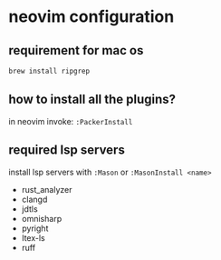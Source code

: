 # neovim configuration

## requirement for mac os

```bash
brew install ripgrep
```

## how to install all the plugins?

in neovim invoke: `:PackerInstall`

## required lsp servers

install lsp servers with `:Mason` or `:MasonInstall <name>`

- rust\_analyzer
- clangd
- jdtls
- omnisharp
- pyright
- ltex-ls
- ruff
